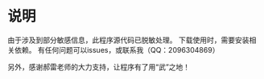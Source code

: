 # 说明
由于涉及到部分敏感信息，此程序源代码已脱敏处理。
下载使用时，需要安装相关依赖。
有任何问题可以issues，或联系我（QQ：2096304869）

另外，感谢郝雷老师的大力支持，让程序有了用“武”之地！
